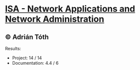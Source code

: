 # [ISA - Network Applications and Network Administration](http://www.fit.vutbr.cz/study/course-l.php.en?id=8019)
## © Adrián Tóth

Results:
* Project: 14 / 14
* Documentation: 4.4 / 6
